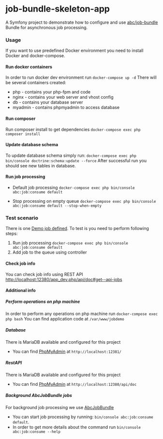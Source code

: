 # job-bundle-skeleton-app


A Symfony project to demonstrate how to configure and use [abc/job-bundle](https://github.com/aboutcoders/job-bundle) Bundle for asynchronous job processing.

### Usage
If you want to use predefined Docker environment you need to install Docker and docker-compose. 

#### Run docker containers
In order to run docker dev environment run `docker-compose up -d`
There will be several containers created:

* php - contains your php-fpm and code 
* nginx - contains your web server and vhost config 
* db - contains your database server 
* myadmin - contains phpmyadmin to access database 

#### Run composer
Run composer install to get dependencies 
`docker-compose exec php composer install`

#### Update database schema
To update database schema simply run: 
`docker-compose exec php bin/console doctrine:schema:update --force`
After successful run you should see new tables in database.

#### Run job processing
* Default job processing
`docker-compose exec php bin/console abc:job:consume default`

* Stop processing on empty queue
`docker-compose exec php bin/console abc:job:consume default --stop-when-empty`

### Test scenario
There is one [Demo job defined](./src/AppBundle/Job/DemoJob.php). To test is you need to perform following steps:
1. Run job processing `docker-compose exec php bin/console abc:job:consume default`
2. Add job to the queue using controller

#### Check job info
You can check job info using REST API
[http://localhost:12380/app_dev.php/api/doc#get--api-jobs](http://localhost:12380/app_dev.php/api/doc#get--api-jobs)

#### Additional info

##### Perform operations on php machine
In order to perform any operations on php machine run `docker-compose exec php bash`
You can find application code at `/var/www/jobdemo`

##### Database
There is MariaDB available and configured for this project

* You can find [PhpMyAdmin](http://localhost:12381/) at `http://localhost:12381/`

##### RestAPI
There is MariaDB available and configured for this project

* You can find [PhpMyAdmin](http://localhost:12380/api/doc) at `http://localhost:12380/api/doc`

#####  Background AbcJobBundle jobs
For background job processing we use [AbcJobBundle](https://github.com/aboutcoders/job-bundle)
* You can start job processing by running: `bin/console abc:job:consume default`. 
* In order to get more details about the command run `bin/console abc:job:consume --help` 
 